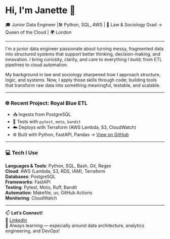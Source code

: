 # Hi, I'm Janette 👋

🎓 Junior Data Engineer |🛠 Python, SQL, AWS | 🧠 Law & Sociology Grad → Queen of the Cloud | 🌍 London

---

I'm a junior data engineer passionate about turning messy, fragmented data into structured systems that support better thinking, decision-making, and innovation. I bring curiosity, clarity, and care to everything I build; from ETL pipelines to cloud automation.

My background in law and sociology sharpened how I approach structure, logic, and systems. Now, I apply those skills through code; building tools that transform raw data into something meaningful, testable, and scalable.

---
### 🌐 Recent Project: Royal Blue ETL
- 📥 Ingests from PostgreSQL
- 🧪 Tests with `pytest`, `moto`, `bandit`
- ☁️ Deploys with Terraform (AWS Lambda, S3, CloudWatch)
- ⚙️ Built with Python, FastAPI, Pandas
→ [View on GitHub](https://github.com/JanetteSamuels/royal-blue-etl)

---

### 💻 Tech I Use

**Languages & Tools**: Python, SQL, Bash, Git, Regex  
**Cloud**: AWS (Lambda, S3, RDS, IAM), Terraform  
**Databases**: PostgreSQL  
**Frameworks**: FastAPI  
**Testing**: Pytest, Moto, Ruff, Bandit  
**Automation**: Makefile, uv, GitHub Actions  
**Monitoring**: CloudWatch

---

📫 **Let’s Connect!**  
💼 [LinkedIn](https://linkedin.com/in/janettesamuels)  
🌱 Always learning — especially around data architecture, analytics engineering, and DevOps!

